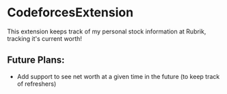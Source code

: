 # CodeforcesExtension
This extension keeps track of my personal stock information at Rubrik, tracking it's current worth!


## Future Plans:
* Add support to see net worth at a given time in the future (to keep track of refreshers)
